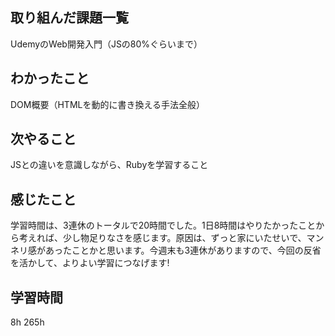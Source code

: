 ## 取り組んだ課題一覧
UdemyのWeb開発入門（JSの80%ぐらいまで）
## わかったこと
DOM概要（HTMLを動的に書き換える手法全般）
## 次やること
JSとの違いを意識しながら、Rubyを学習すること
## 感じたこと
学習時間は、3連休のトータルで20時間でした。1日8時間はやりたかったことから考えれば、少し物足りなさを感じます。原因は、ずっと家にいたせいで、マンネリ感があったことかと思います。今週末も3連休がありますので、今回の反省を活かして、よりよい学習につなげます!
## 学習時間
8h
265h
